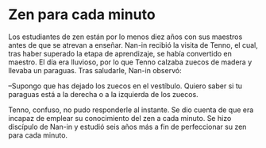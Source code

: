 # Zen para cada minuto

Los estudiantes de zen están por lo menos diez años con sus maestros
antes de que se atrevan a enseñar. Nan-in recibió la visita de Tenno, el
cual, tras haber superado la etapa de aprendizaje, se había convertido
en maestro. El día era lluvioso, por lo que Tenno calzaba zuecos de
madera y llevaba un paraguas. Tras saludarle, Nan-in observó:

–Supongo que has dejado los zuecos en el vestíbulo. Quiero saber si tu
paraguas está a la derecha o a la izquierda de los zuecos.

Tenno, confuso, no pudo responderle al instante. Se dio cuenta de que
era incapaz de emplear su conocimiento del zen a cada minuto. Se hizo
discípulo de Nan-in y estudió seis años más a fin de perfeccionar su zen
para cada minuto.